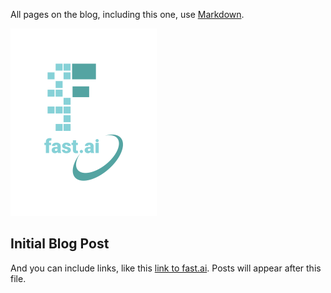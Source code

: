 All pages on the blog, including this one, use [Markdown](https://guides.github.com/features/mastering-markdown/).

![Image of fast.ai logo](images/logo.png)

## Initial Blog Post 

And you can include links, like this [link to fast.ai](https://www.fast.ai). Posts will appear after this file.
